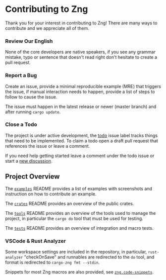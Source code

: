 # Contributing to Zng

Thank you for your interest in contributing to Zng! There are many ways to contribute
and we appreciate all of them.

### Review Our English

None of the core developers are native speakers, if you see any grammar mistake, typo 
or sentence that doesn't read right don't hesitate to create a pull request.

### Report a Bug

Create an issue, provide a minimal reproducible example (MRE) that triggers the issue, 
if manual interaction needs to happen, provide a list of steps to follow to cause the issue. 

The issue must happen in the latest release or newer (master branch) and after running `cargo update`.

### Close a Todo

The project is under active development, the [todo] issue label tracks things that need to 
be implemented. To claim a todo open a draft pull request that references the issue or leave a comment.

If you need help getting started leave a comment under the todo issue or start a [new discussion].

## Project Overview

The [`examples`] README provides a list of examples with screenshots and instruction on how to contribute an example.

The [`crates`] README provides an overview of the public crates.

The [`tools`] README provides an overview of the tools used to manage the project, in 
particular the `cargo do` tool that must be used for testing.

The [`tests`] README provides an overview of integration and macro tests.

### VSCode & Rust Analyzer

Some workspace settings are included in the repository, in particular, `rust-analyzer` "checkOnSave" 
and runnables are redirected to the `do` tool, and format is redirected to `cargo-zng fmt --stdin`.

Snippets for most Zng macros are also provided, see [`zng.code-snippets`].

[`API docs`]: https://zng-ui.github.io/doc/zng/
[`cargo-expand`]: https://github.com/dtolnay/cargo-expand
[`cargo-asm`]: https://github.com/gnzlbg/cargo-asm

[todo]: https://github.com/zng-ui/zng/issues?q=is%3Aissue+is%3Aopen+label%3Atodo
[new discussion]: https://github.com/zng-ui/zng/discussions/new?category=general
[`examples`]: examples#adding-an-example
[`crates`]: crates#readme
[`tools`]: tools#readme
[`tests`]: tests#readme

[`zng.code-snippets`]: .vscode/zng.code-snippets